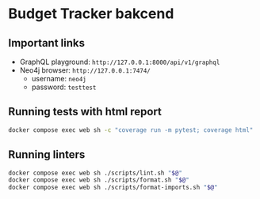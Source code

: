 # Budget Tracker bakcend

## Important links
- GraphQL playground: `http://127.0.0.1:8000/api/v1/graphql`
- Neo4j browser: `http://127.0.0.1:7474/`
    - username: `neo4j`
    - password: `testtest`


## Running tests with html report

```bash
docker compose exec web sh -c "coverage run -m pytest; coverage html"
```

## Running linters

```bash
docker compose exec web sh ./scripts/lint.sh "$@"
docker compose exec web sh ./scripts/format.sh "$@"
docker compose exec web sh ./scripts/format-imports.sh "$@"
```